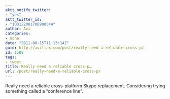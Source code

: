 ```yaml
---
aktt_notify_twitter:
- "yes"
aktt_twitter_id:
- "103122081708908544"
author: Avi
categories:
- none
date: "2011-08-15T11:13:14Z"
guid: http://aviflax.com/post/really-need-a-reliable-cross-p/
id: 1508
tags:
- tweet
title: Really need a reliable cross-p…
url: /post/really-need-a-reliable-cross-p/
---
```

Really need a reliable cross-platform Skype replacement. Considering trying something called a “conference line”.